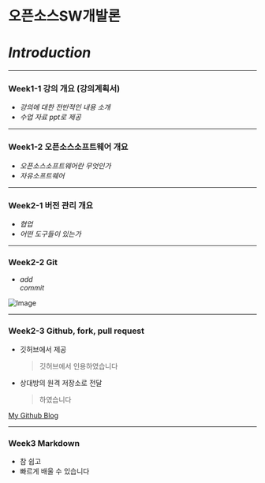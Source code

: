 # **오픈소스SW개발론**

# _Introduction_

-------------
### Week1-1 강의 개요 (강의계획서)

 * _강의에 대한 전반적인 내용 소개_  
 * _수업 자료 ppt로 제공_  

-------------
### Week1-2 오픈소스소프트웨어 개요
* _오픈소스소프트웨어란 무엇인가_
* _자유소프트웨어_

-------------
### Week2-1 버전 관리 개요
* _협업_
* _어떤 도구들이 있는가_

-------------
### Week2-2 Git
* _add_  
_commit_

![Image](https://upload.wikimedia.org/wikipedia/commons/a/a3/81_INF_DIV_SSI.jpg)

-------------
### Week2-3 Github, fork, pull request
* 깃허브에서 제공
  > 깃허브에서 인용하였습니다
* 상대방의 원격 저장소로 전달
  > 하였습니다

[My Github Blog](https://github.com/gmg010217)

-------------
### Week3     Markdown
* 참 쉽고
* 빠르게 배울 수 있습니다
